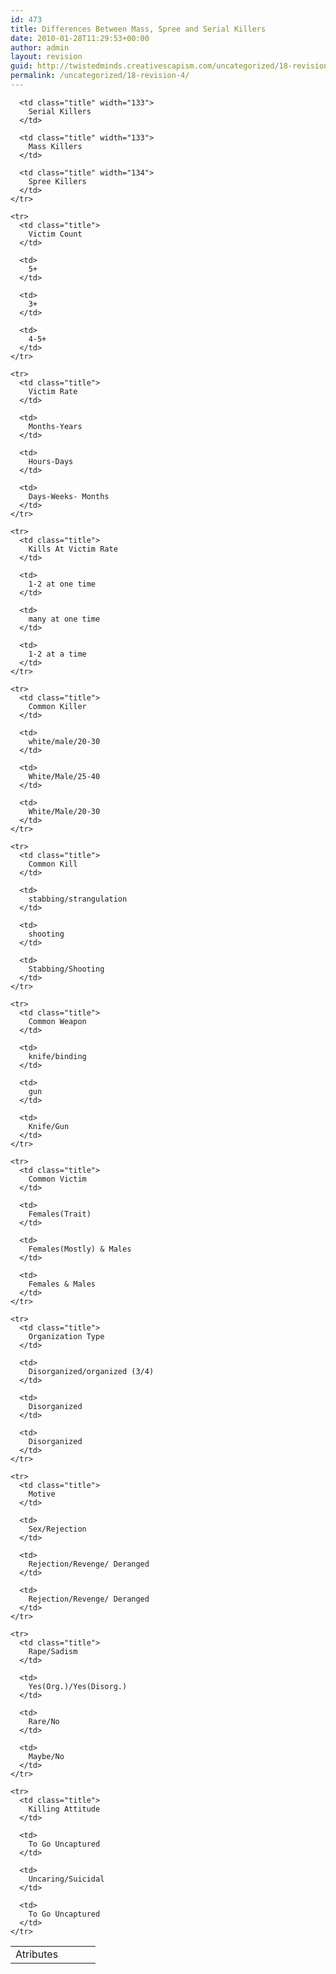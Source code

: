 ```yaml
---
id: 473
title: Differences Between Mass, Spree and Serial Killers
date: 2010-01-28T11:29:53+00:00
author: admin
layout: revision
guid: http://twistedminds.creativescapism.com/uncategorized/18-revision-4/
permalink: /uncategorized/18-revision-4/
---
```

<p class="dropcap-first">
  <table border="0">
    <tr>
      <td class="title" width="120">
        Atributes
      </td>
      
      <td class="title" width="133">
        Serial Killers
      </td>
      
      <td class="title" width="133">
        Mass Killers
      </td>
      
      <td class="title" width="134">
        Spree Killers
      </td>
    </tr>
    
    <tr>
      <td class="title">
        Victim Count
      </td>
      
      <td>
        5+
      </td>
      
      <td>
        3+
      </td>
      
      <td>
        4-5+
      </td>
    </tr>
    
    <tr>
      <td class="title">
        Victim Rate
      </td>
      
      <td>
        Months-Years
      </td>
      
      <td>
        Hours-Days
      </td>
      
      <td>
        Days-Weeks- Months
      </td>
    </tr>
    
    <tr>
      <td class="title">
        Kills At Victim Rate
      </td>
      
      <td>
        1-2 at one time
      </td>
      
      <td>
        many at one time
      </td>
      
      <td>
        1-2 at a time
      </td>
    </tr>
    
    <tr>
      <td class="title">
        Common Killer
      </td>
      
      <td>
        white/male/20-30
      </td>
      
      <td>
        White/Male/25-40
      </td>
      
      <td>
        White/Male/20-30
      </td>
    </tr>
    
    <tr>
      <td class="title">
        Common Kill
      </td>
      
      <td>
        stabbing/strangulation
      </td>
      
      <td>
        shooting
      </td>
      
      <td>
        Stabbing/Shooting
      </td>
    </tr>
    
    <tr>
      <td class="title">
        Common Weapon
      </td>
      
      <td>
        knife/binding
      </td>
      
      <td>
        gun
      </td>
      
      <td>
        Knife/Gun
      </td>
    </tr>
    
    <tr>
      <td class="title">
        Common Victim
      </td>
      
      <td>
        Females(Trait)
      </td>
      
      <td>
        Females(Mostly) & Males
      </td>
      
      <td>
        Females & Males
      </td>
    </tr>
    
    <tr>
      <td class="title">
        Organization Type
      </td>
      
      <td>
        Disorganized/organized (3/4)
      </td>
      
      <td>
        Disorganized
      </td>
      
      <td>
        Disorganized
      </td>
    </tr>
    
    <tr>
      <td class="title">
        Motive
      </td>
      
      <td>
        Sex/Rejection
      </td>
      
      <td>
        Rejection/Revenge/ Deranged
      </td>
      
      <td>
        Rejection/Revenge/ Deranged
      </td>
    </tr>
    
    <tr>
      <td class="title">
        Rape/Sadism
      </td>
      
      <td>
        Yes(Org.)/Yes(Disorg.)
      </td>
      
      <td>
        Rare/No
      </td>
      
      <td>
        Maybe/No
      </td>
    </tr>
    
    <tr>
      <td class="title">
        Killing Attitude
      </td>
      
      <td>
        To Go Uncaptured
      </td>
      
      <td>
        Uncaring/Suicidal
      </td>
      
      <td>
        To Go Uncaptured
      </td>
    </tr>
  </table></div>